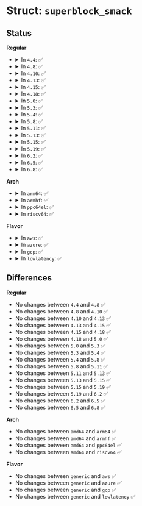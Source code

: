 # Struct: <code>superblock_smack</code>

## Status
<b>Regular</b>
<ul>
<li>
<details>
<summary>In <code>4.4</code>: ✅</summary>

```c
struct superblock_smack {
    struct smack_known *smk_root;
    struct smack_known *smk_floor;
    struct smack_known *smk_hat;
    struct smack_known *smk_default;
    int smk_flags;
};
```
</details>
</li>
<li>
<details>
<summary>In <code>4.8</code>: ✅</summary>

```c
struct superblock_smack {
    struct smack_known *smk_root;
    struct smack_known *smk_floor;
    struct smack_known *smk_hat;
    struct smack_known *smk_default;
    int smk_flags;
};
```
</details>
</li>
<li>
<details>
<summary>In <code>4.10</code>: ✅</summary>

```c
struct superblock_smack {
    struct smack_known *smk_root;
    struct smack_known *smk_floor;
    struct smack_known *smk_hat;
    struct smack_known *smk_default;
    int smk_flags;
};
```
</details>
</li>
<li>
<details>
<summary>In <code>4.13</code>: ✅</summary>

```c
struct superblock_smack {
    struct smack_known *smk_root;
    struct smack_known *smk_floor;
    struct smack_known *smk_hat;
    struct smack_known *smk_default;
    int smk_flags;
};
```
</details>
</li>
<li>
<details>
<summary>In <code>4.15</code>: ✅</summary>

```c
struct superblock_smack {
    struct smack_known *smk_root;
    struct smack_known *smk_floor;
    struct smack_known *smk_hat;
    struct smack_known *smk_default;
    int smk_flags;
};
```
</details>
</li>
<li>
<details>
<summary>In <code>4.18</code>: ✅</summary>

```c
struct superblock_smack {
    struct smack_known *smk_root;
    struct smack_known *smk_floor;
    struct smack_known *smk_hat;
    struct smack_known *smk_default;
    int smk_flags;
};
```
</details>
</li>
<li>
<details>
<summary>In <code>5.0</code>: ✅</summary>

```c
struct superblock_smack {
    struct smack_known *smk_root;
    struct smack_known *smk_floor;
    struct smack_known *smk_hat;
    struct smack_known *smk_default;
    int smk_flags;
};
```
</details>
</li>
<li>
<details>
<summary>In <code>5.3</code>: ✅</summary>

```c
struct superblock_smack {
    struct smack_known *smk_root;
    struct smack_known *smk_floor;
    struct smack_known *smk_hat;
    struct smack_known *smk_default;
    int smk_flags;
};
```
</details>
</li>
<li>
<details>
<summary>In <code>5.4</code>: ✅</summary>

```c
struct superblock_smack {
    struct smack_known *smk_root;
    struct smack_known *smk_floor;
    struct smack_known *smk_hat;
    struct smack_known *smk_default;
    int smk_flags;
};
```
</details>
</li>
<li>
<details>
<summary>In <code>5.8</code>: ✅</summary>

```c
struct superblock_smack {
    struct smack_known *smk_root;
    struct smack_known *smk_floor;
    struct smack_known *smk_hat;
    struct smack_known *smk_default;
    int smk_flags;
};
```
</details>
</li>
<li>
<details>
<summary>In <code>5.11</code>: ✅</summary>

```c
struct superblock_smack {
    struct smack_known *smk_root;
    struct smack_known *smk_floor;
    struct smack_known *smk_hat;
    struct smack_known *smk_default;
    int smk_flags;
};
```
</details>
</li>
<li>
<details>
<summary>In <code>5.13</code>: ✅</summary>

```c
struct superblock_smack {
    struct smack_known *smk_root;
    struct smack_known *smk_floor;
    struct smack_known *smk_hat;
    struct smack_known *smk_default;
    int smk_flags;
};
```
</details>
</li>
<li>
<details>
<summary>In <code>5.15</code>: ✅</summary>

```c
struct superblock_smack {
    struct smack_known *smk_root;
    struct smack_known *smk_floor;
    struct smack_known *smk_hat;
    struct smack_known *smk_default;
    int smk_flags;
};
```
</details>
</li>
<li>
<details>
<summary>In <code>5.19</code>: ✅</summary>

```c
struct superblock_smack {
    struct smack_known *smk_root;
    struct smack_known *smk_floor;
    struct smack_known *smk_hat;
    struct smack_known *smk_default;
    int smk_flags;
};
```
</details>
</li>
<li>
<details>
<summary>In <code>6.2</code>: ✅</summary>

```c
struct superblock_smack {
    struct smack_known *smk_root;
    struct smack_known *smk_floor;
    struct smack_known *smk_hat;
    struct smack_known *smk_default;
    int smk_flags;
};
```
</details>
</li>
<li>
<details>
<summary>In <code>6.5</code>: ✅</summary>

```c
struct superblock_smack {
    struct smack_known *smk_root;
    struct smack_known *smk_floor;
    struct smack_known *smk_hat;
    struct smack_known *smk_default;
    int smk_flags;
};
```
</details>
</li>
<li>
<details>
<summary>In <code>6.8</code>: ✅</summary>

```c
struct superblock_smack {
    struct smack_known *smk_root;
    struct smack_known *smk_floor;
    struct smack_known *smk_hat;
    struct smack_known *smk_default;
    int smk_flags;
};
```
</details>
</li>
</ul>
<b>Arch</b>
<ul>
<li>
<details>
<summary>In <code>arm64</code>: ✅</summary>

```c
struct superblock_smack {
    struct smack_known *smk_root;
    struct smack_known *smk_floor;
    struct smack_known *smk_hat;
    struct smack_known *smk_default;
    int smk_flags;
};
```
</details>
</li>
<li>
<details>
<summary>In <code>armhf</code>: ✅</summary>

```c
struct superblock_smack {
    struct smack_known *smk_root;
    struct smack_known *smk_floor;
    struct smack_known *smk_hat;
    struct smack_known *smk_default;
    int smk_flags;
};
```
</details>
</li>
<li>
<details>
<summary>In <code>ppc64el</code>: ✅</summary>

```c
struct superblock_smack {
    struct smack_known *smk_root;
    struct smack_known *smk_floor;
    struct smack_known *smk_hat;
    struct smack_known *smk_default;
    int smk_flags;
};
```
</details>
</li>
<li>
<details>
<summary>In <code>riscv64</code>: ✅</summary>

```c
struct superblock_smack {
    struct smack_known *smk_root;
    struct smack_known *smk_floor;
    struct smack_known *smk_hat;
    struct smack_known *smk_default;
    int smk_flags;
};
```
</details>
</li>
</ul>
<b>Flavor</b>
<ul>
<li>
<details>
<summary>In <code>aws</code>: ✅</summary>

```c
struct superblock_smack {
    struct smack_known *smk_root;
    struct smack_known *smk_floor;
    struct smack_known *smk_hat;
    struct smack_known *smk_default;
    int smk_flags;
};
```
</details>
</li>
<li>
<details>
<summary>In <code>azure</code>: ✅</summary>

```c
struct superblock_smack {
    struct smack_known *smk_root;
    struct smack_known *smk_floor;
    struct smack_known *smk_hat;
    struct smack_known *smk_default;
    int smk_flags;
};
```
</details>
</li>
<li>
<details>
<summary>In <code>gcp</code>: ✅</summary>

```c
struct superblock_smack {
    struct smack_known *smk_root;
    struct smack_known *smk_floor;
    struct smack_known *smk_hat;
    struct smack_known *smk_default;
    int smk_flags;
};
```
</details>
</li>
<li>
<details>
<summary>In <code>lowlatency</code>: ✅</summary>

```c
struct superblock_smack {
    struct smack_known *smk_root;
    struct smack_known *smk_floor;
    struct smack_known *smk_hat;
    struct smack_known *smk_default;
    int smk_flags;
};
```
</details>
</li>
</ul>

## Differences
<b>Regular</b>
<ul>
<li>
No changes between <code>4.4</code> and <code>4.8</code> ✅
</li>
<li>
No changes between <code>4.8</code> and <code>4.10</code> ✅
</li>
<li>
No changes between <code>4.10</code> and <code>4.13</code> ✅
</li>
<li>
No changes between <code>4.13</code> and <code>4.15</code> ✅
</li>
<li>
No changes between <code>4.15</code> and <code>4.18</code> ✅
</li>
<li>
No changes between <code>4.18</code> and <code>5.0</code> ✅
</li>
<li>
No changes between <code>5.0</code> and <code>5.3</code> ✅
</li>
<li>
No changes between <code>5.3</code> and <code>5.4</code> ✅
</li>
<li>
No changes between <code>5.4</code> and <code>5.8</code> ✅
</li>
<li>
No changes between <code>5.8</code> and <code>5.11</code> ✅
</li>
<li>
No changes between <code>5.11</code> and <code>5.13</code> ✅
</li>
<li>
No changes between <code>5.13</code> and <code>5.15</code> ✅
</li>
<li>
No changes between <code>5.15</code> and <code>5.19</code> ✅
</li>
<li>
No changes between <code>5.19</code> and <code>6.2</code> ✅
</li>
<li>
No changes between <code>6.2</code> and <code>6.5</code> ✅
</li>
<li>
No changes between <code>6.5</code> and <code>6.8</code> ✅
</li>
</ul>
<b>Arch</b>
<ul>
<li>
No changes between <code>amd64</code> and <code>arm64</code> ✅
</li>
<li>
No changes between <code>amd64</code> and <code>armhf</code> ✅
</li>
<li>
No changes between <code>amd64</code> and <code>ppc64el</code> ✅
</li>
<li>
No changes between <code>amd64</code> and <code>riscv64</code> ✅
</li>
</ul>
<b>Flavor</b>
<ul>
<li>
No changes between <code>generic</code> and <code>aws</code> ✅
</li>
<li>
No changes between <code>generic</code> and <code>azure</code> ✅
</li>
<li>
No changes between <code>generic</code> and <code>gcp</code> ✅
</li>
<li>
No changes between <code>generic</code> and <code>lowlatency</code> ✅
</li>
</ul>
